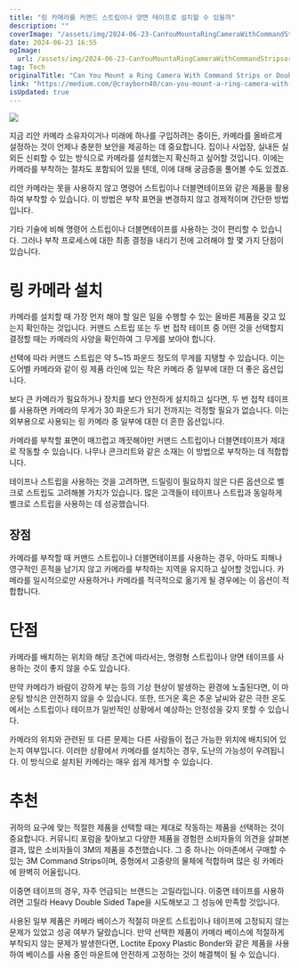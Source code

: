 ```yaml
---
title: "링 카메라를 커맨드 스트립이나 양면 테이프로 설치할 수 있을까"
description: ""
coverImage: "/assets/img/2024-06-23-CanYouMountaRingCameraWithCommandStripsorDoubleSidedTape_0.png"
date: 2024-06-23 16:55
ogImage:
  url: /assets/img/2024-06-23-CanYouMountaRingCameraWithCommandStripsorDoubleSidedTape_0.png
tag: Tech
originalTitle: "Can You Mount a Ring Camera With Command Strips or Double Sided Tape?"
link: "https://medium.com/@crayborn40/can-you-mount-a-ring-camera-with-command-strips-or-double-sided-tape-b40c68670b9b"
isUpdated: true
---
```


<img src="/assets/img/2024-06-23-CanYouMountaRingCameraWithCommandStripsorDoubleSidedTape_0.png" />

지금 리안 카메라 소유자이거나 미래에 하나를 구입하려는 중이든, 카메라를 올바르게 설정하는 것이 언제나 충분한 보안을 제공하는 데 중요합니다. 집이나 사업장, 실내든 실외든 신뢰할 수 있는 방식으로 카메라를 설치했는지 확신하고 싶어할 것입니다. 이에는 카메라를 부착하는 절차도 포함되어 있을 텐데, 이에 대해 궁금증을 풀어볼 수도 있겠죠.

리안 카메라는 못을 사용하지 않고 명령어 스트립이나 더블면테이프와 같은 제품을 활용하여 부착할 수 있습니다. 이 방법은 부착 표면을 변경하지 않고 경제적이며 간단한 방법입니다.

기타 기술에 비해 명령어 스트립이나 더블면테이프를 사용하는 것이 편리할 수 있습니다. 그러나 부착 프로세스에 대한 최종 결정을 내리기 전에 고려해야 할 몇 가지 단점이 있습니다.

<div class="content-ad"></div>

# 링 카메라 설치

카메라를 설치할 때 가장 먼저 해야 할 일은 일을 수행할 수 있는 올바른 제품을 갖고 있는지 확인하는 것입니다. 커맨드 스트립 또는 두 번 접착 테이프 중 어떤 것을 선택할지 결정할 때는 카메라의 사양을 확인하여 그 무게를 보아야 합니다.

선택에 따라 커맨드 스트립은 약 5~15 파운드 정도의 무게를 지탱할 수 있습니다. 이는 도어벨 카메라와 같이 링 제품 라인에 있는 작은 카메라 중 일부에 대한 더 좋은 옵션입니다.

보다 큰 카메라가 필요하거나 장치를 보다 안전하게 설치하고 싶다면, 두 번 접착 테이프를 사용하면 카메라의 무게가 30 파운드가 되기 전까지는 걱정할 필요가 없습니다. 이는 외부용으로 사용되는 링 카메라 중 일부에 대한 더 흔한 옵션입니다.

<div class="content-ad"></div>

카메라를 부착할 표면이 매끄럽고 깨끗해야만 커맨드 스트립이나 더블면테이프가 제대로 작동할 수 있습니다. 나무나 콘크리트와 같은 소재는 이 방법으로 부착하는 데 적합합니다.

테이프나 스트립을 사용하는 것을 고려하면, 드릴링이 필요하지 않은 다른 옵션으로 벨크로 스트립도 고려해볼 가치가 있습니다. 많은 고객들이 테이프나 스트립과 동일하게 벨크로 스트립을 사용하는 데 성공했습니다.

## 장점

카메라를 부착할 때 커맨드 스트립이나 더블면테이프를 사용하는 경우, 아마도 피해나 영구적인 흔적을 남기지 않고 카메라를 부착하는 지역을 유지하고 싶어할 것입니다. 카메라를 일시적으로만 사용하거나 카메라를 적극적으로 옮기게 될 경우에는 이 옵션이 적합합니다.

<div class="content-ad"></div>

# 단점

카메라를 배치하는 위치와 해당 조건에 따라서는, 명령형 스트립이나 양면 테이프를 사용하는 것이 좋지 않을 수도 있습니다.

만약 카메라가 바람이 강하게 부는 등의 기상 현상이 발생하는 환경에 노출된다면, 이 마운팅 방식은 안전하지 않을 수 있습니다. 또한, 뜨거운 혹은 추운 날씨와 같은 극한 온도에서는 스트립이나 테이프가 일반적인 상황에서 예상하는 안정성을 갖지 못할 수 있습니다.

카메라의 위치와 관련된 또 다른 문제는 다른 사람들이 접근 가능한 위치에 배치되어 있는지 여부입니다. 이러한 상황에서 카메라를 설치하는 경우, 도난의 가능성이 우려됩니다. 이 방식으로 설치된 카메라는 매우 쉽게 제거할 수 있습니다.

<div class="content-ad"></div>

# 추천

귀하의 요구에 맞는 적절한 제품을 선택할 때는 제대로 작동하는 제품을 선택하는 것이 중요합니다. 커뮤니티 포럼을 찾아보고 다양한 제품을 경험한 소비자들의 의견을 살펴본 결과, 많은 소비자들이 3M의 제품을 추천했습니다. 그 중 하나는 아마존에서 구매할 수 있는 3M Command Strips이며, 중형에서 고중량의 물체에 적합하며 많은 링 카메라에 완벽히 어울립니다.

이중면 테이프의 경우, 자주 언급되는 브랜드는 고릴라입니다. 이중면 테이프를 사용하려면 고릴라 Heavy Double Sided Tape을 시도해보고 그 성능에 만족할 것입니다.

사용된 일부 제품은 카메라 베이스가 적절히 마운트 스트립이나 테이프에 고정되지 않는 문제가 있었고 성공 여부가 달랐습니다. 만약 선택한 제품이 카메라 베이스에 적절하게 부착되지 않는 문제가 발생한다면, Loctite Epoxy Plastic Bonder와 같은 제품을 사용하여 베이스를 사용 중인 마운트에 안전하게 고정하는 것이 해결책이 될 수 있습니다.

